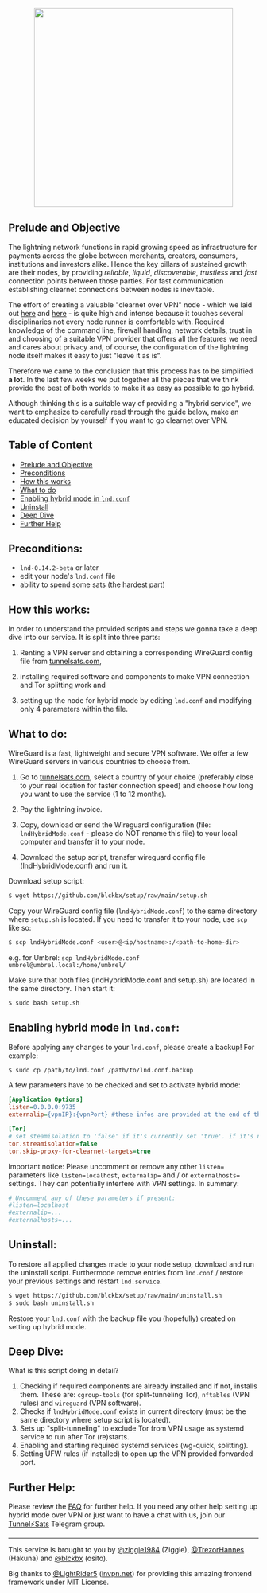 <p align="center">
  <img height=400 src=https://user-images.githubusercontent.com/74455114/173224377-ffb6320c-e832-4b85-8777-ef62bc1b5785.png></img>
</p>

## Prelude and Objective ##
The lightning network functions in rapid growing speed as infrastructure for payments across the globe between merchants, creators, consumers, institutions and investors alike. Hence the key pillars of sustained growth are their nodes, by providing _reliable_, _liquid_, _discoverable_, _trustless_ and _fast_ connection points between those parties. For fast communication establishing clearnet connections between nodes is inevitable. 

The effort of creating a valuable "clearnet over VPN" node - which we laid out [here](https://blckbx.github.io/lnd-hybrid-mode/) and [here](https://github.com/TrezorHannes/Dual-LND-Hybrid-VPS) - is quite high and intense because it touches several disciplinaries not every node runner is comfortable with. Required knowledge of the command line, firewall handling, network details, trust in and choosing of a suitable VPN provider that offers all the features we need and cares about privacy and, of course, the configuration of the lightning node itself makes it easy to just "leave it as is".

Therefore we came to the conclusion that this process has to be simplified **a lot**. In the last few weeks we put together all the pieces that we think provide the best of both worlds to make it as easy as possible to go hybrid. 

Although thinking this is a suitable way of providing a "hybrid service", we want to emphasize to carefully read through the guide below, make an educated decision by yourself if you want to go clearnet over VPN.


## Table of Content ##

- [Prelude and Objective](#prelude-and-objective)
- [Preconditions](#preconditions)
- [How this works](#how-this-works)
- [What to do](#what-to-do)
- [Enabling hybrid mode in `lnd.conf`](#enabling-hybrid-mode-in-lndconf)
- [Uninstall](#uninstall)
- [Deep Dive](#deep-dive)
- [Further Help](#further-help)


## Preconditions: ##

- `lnd-0.14.2-beta` or later
- edit your node's `lnd.conf` file
- ability to spend some sats (the hardest part)


## How this works: ##

In order to understand the provided scripts and steps we gonna take a deep dive into our service. It is split into three parts: 

1) Renting a VPN server and obtaining a corresponding WireGuard config file from [tunnelsats.com](https://www.tunnelsats.com),

2) installing required software and components to make VPN connection and Tor splitting work and

3) setting up the node for hybrid mode by editing `lnd.conf` and modifying only 4 parameters within the file. 


## What to do: ##

WireGuard is a fast, lightweight and secure VPN software. We offer a few WireGuard servers in various countries to choose from. 
1) Go to [tunnelsats.com](https://www.tunnelsats.com), select a country of your choice (preferably close to your real location for faster connection speed) and choose how long you want to use the service (1 to 12 months).

2) Pay the lightning invoice.

3) Copy, download or send the Wireguard configuration (file: `lndHybridMode.conf` - please do NOT rename this file) to your local computer and transfer it to your node.

4) Download the setup script, transfer wireguard config file (lndHybridMode.conf) and run it.

  Download setup script:
  
  ```sh
  $ wget https://github.com/blckbx/setup/raw/main/setup.sh
  ```

  Copy your WireGuard config file (`lndHybridMode.conf`) to the same directory where `setup.sh` is located. If you need to transfer it to your node, use `scp` like so:
  
  ```sh
  $ scp lndHybridMode.conf <user>@<ip/hostname>:/<path-to-home-dir>
  ```
  
  e.g. for Umbrel: ` scp lndHybridMode.conf umbrel@umbrel.local:/home/umbrel/ `
  

  Make sure that both files (lndHybridMode.conf and setup.sh) are located in the same directory. Then start it:
  
  ```sh
  $ sudo bash setup.sh
  ```

## Enabling hybrid mode in `lnd.conf`: ##

Before applying any changes to your `lnd.conf`, please create a backup! For example:

  ```sh
  $ sudo cp /path/to/lnd.conf /path/to/lnd.conf.backup
  ```

A few parameters have to be checked and set to activate hybrid mode:

  ```ini
  [Application Options]
  listen=0.0.0.0:9735
  externalip={vpnIP}:{vpnPort} #these infos are provided at the end of the setup script
  
  [Tor]
  # set steamisolation to 'false' if it's currently set 'true'. if it's not set at all, just leave it out
  tor.streamisolation=false
  tor.skip-proxy-for-clearnet-targets=true
  ```
  
Important notice: Please uncomment or remove any other `listen=` parameters like `listen=localhost`, `externalip=` and / or `externalhosts=` settings. They can potentially interfere with VPN settings. In summary:

  ```ini
  # Uncomment any of these parameters if present:
  #listen=localhost
  #externalip=...
  #externalhosts=...
  ```

## Uninstall: ##

To restore all applied changes made to your node setup, download and run the uninstall script. Furthermode remove entries from `lnd.conf` / restore your previous settings and restart `lnd.service`.

  ```sh
  $ wget https://github.com/blckbx/setup/raw/main/uninstall.sh
  $ sudo bash uninstall.sh
  ```
Restore your `lnd.conf` with the backup file you (hopefully) created on setting up hybrid mode. 


## Deep Dive: ##

What is this script doing in detail?

1) Checking if required components are already installed and if not, installs them. These are: `cgroup-tools` (for split-tunneling Tor), `nftables` (VPN rules) and `wireguard` (VPN software).
2) Checks if `lndHybridMode.conf` exists in current directory (must be the same directory where setup script is located).
3) Sets up "split-tunneling" to exclude Tor from VPN usage as systemd service to run after Tor (re)starts.
4) Enabling and starting required systemd services (wg-quick, splitting).
5) Setting UFW rules (if installed) to open up the VPN provided forwarded port.


## Further Help: ##

Please review the [FAQ](FAQ.md) for further help. 
If you need any other help setting up hybrid mode over VPN
or just want to have a chat with us, join our [Tunnel⚡Sats](https://t.me/+NJylaUom-rxjYjU6) Telegram group.

____________________________________________________________

This service is brought to you by [@ziggie1984](https://github.com/ziggie1984) (Ziggie), [@TrezorHannes](https://github.com/TrezorHannes) (Hakuna) and [@blckbx](https://github.com/blckbx) (osito).

Big thanks to [@LightRider5](https://github.com/LightRider5) ([lnvpn.net](https://lnvpn.net)) 
for providing this amazing frontend framework under MIT License.
